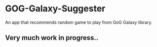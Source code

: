 # GOG-Galaxy-Suggester
An app that recommends random game to play from GoG Galaxy library.

## Very much work in progress..

